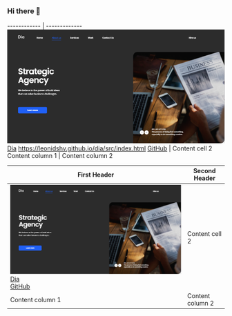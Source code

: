 ### Hi there 👋

------------ | -------------
![GitHub Logo](/images/card0.jpg) [Dia](http://github.com) https://leonidshv.github.io/dia/src/index.html [GitHub](https://github.com/LeonidShv/dia) | Content cell 2
Content column 1 | Content column 2


First Header | Second Header
------------ | -------------
![GitHub Logo](/images/card0.jpg) [Dia](https://leonidshv.github.io/dia/src/index.html) <br/>[GitHub](https://github.com/LeonidShv/dia) | Content cell 2
Content column 1 | Content column 2

<!--
**LeonidShv/LeonidShv** is a ✨ _special_ ✨ repository because its `README.md` (this file) appears on your GitHub profile.

Here are some ideas to get you started:

- 🔭 I’m currently working on ...
- 🌱 I’m currently learning ...
- 👯 I’m looking to collaborate on ...
- 🤔 I’m looking for help with ...
- 💬 Ask me about ...
- 📫 How to reach me: ...
- 😄 Pronouns: ...
- ⚡ Fun fact: ...
-->
